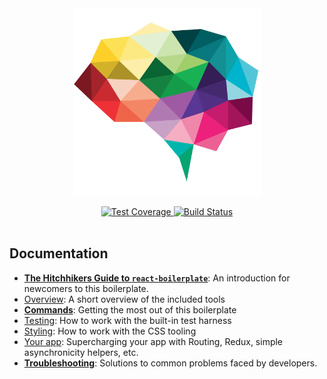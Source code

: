 <div align="center">
  <img src="https://github.com/empurium/studio-embed-react/blob/master/app/images/rnd-studio-logo/rnd-studio-logo-transparent-large.png?raw=true" alt="RnD Studio" align="center" width="300" />
</div>

<br />

<div align="center">
  <!-- Test Coverage -->
  <a href="https://coveralls.io/r/react-boilerplate/react-boilerplate">
    <img src="https://coveralls.io/repos/github/react-boilerplate/react-boilerplate/badge.svg" alt="Test Coverage" />
  </a>
  <!-- Build Status -->
  <a href="https://circleci.com/gh/RnDStudio/embed-articles">
    <img src="https://circleci.com/gh/RnDStudio/embed-articles.svg?style=svg&circle-token=2ef7da214af86f3d20c0632fab6265a0d3affc7b" alt="Build Status" />
  </a>
</div>

<br />


## Documentation

- [**The Hitchhikers Guide to `react-boilerplate`**](docs/general/introduction.md): An introduction for newcomers to this boilerplate.
- [Overview](docs/general): A short overview of the included tools
- [**Commands**](docs/general/commands.md): Getting the most out of this boilerplate
- [Testing](docs/testing): How to work with the built-in test harness
- [Styling](docs/css): How to work with the CSS tooling
- [Your app](docs/js): Supercharging your app with Routing, Redux, simple
  asynchronicity helpers, etc.
- [**Troubleshooting**](docs/general/gotchas.md): Solutions to common problems faced by developers.
